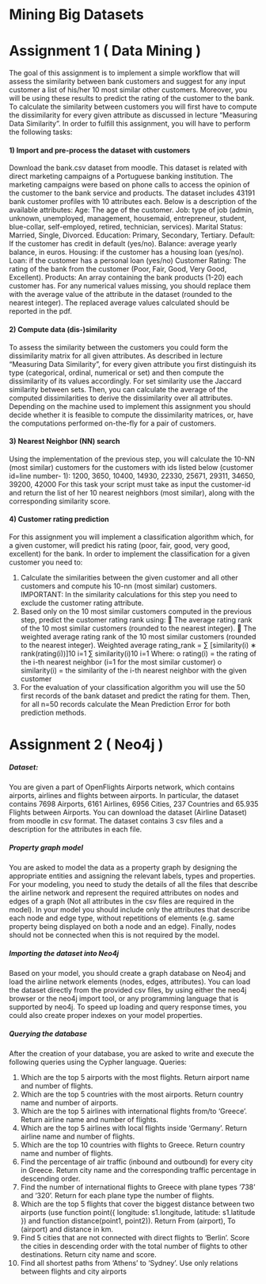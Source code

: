 # Mining Big Datasets
 
# Assignment 1 ( Data Mining ) 

The goal of this assignment is to implement a simple workflow that will assess the
similarity between bank customers and suggest for any input customer a list of his/her
10 most similar other customers. Moreover, you will be using these results to predict
the rating of the customer to the bank. To calculate the similarity between customers
you will first have to compute the dissimilarity for every given attribute as discussed
in lecture “Measuring Data Similarity”.
In order to fulfill this assignment, you will have to perform the following tasks:
#### 1) Import and pre-process the dataset with customers
Download the bank.csv dataset from moodle. This dataset is related with direct
marketing campaigns of a Portuguese banking institution. The marketing campaigns
were based on phone calls to access the opinion of the customer to the bank service
and products. The dataset includes 43191 bank customer profiles with 10 attributes
each. Below is a description of the available attributes:
Age: The age of the customer.
Job: type of job (admin, unknown, unemployed, management, housemaid,
entrepreneur, student, blue-collar, self-employed, retired, technician, services).
Marital Status: Married, Single, Divorced.
Education: Primary, Secondary, Tertiary.
Default: If the customer has credit in default (yes/no).
Balance: average yearly balance, in euros.
Housing: if the customer has a housing loan (yes/no).
Loan: if the customer has a personal loan (yes/no)
Customer Rating: The rating of the bank from the customer (Poor, Fair, Good, Very
Good, Excellent).
Products: An array containing the bank products (1-20) each customer has.
For any numerical values missing, you should replace them with the average value of
the attribute in the dataset (rounded to the nearest integer). The replaced average
values calculated should be reported in the pdf.
#### 2) Compute data (dis-)similarity
To assess the similarity between the customers you could form the dissimilarity matrix
for all given attributes. As described in lecture “Measuring Data Similarity”, for every
given attribute you first distinguish its type (categorical, ordinal, numerical or set) and
then compute the dissimilarity of its values accordingly. For set similarity use the
Jaccard similarity between sets. Then, you can calculate the average of the computed
dissimilarities to derive the dissimilarity over all attributes. Depending on the machine
used to implement this assignment you should decide whether it is feasible to
compute the dissimilarity matrices, or, have the computations performed on-the-fly
for a pair of customers.
#### 3) Nearest Neighbor (NN) search
Using the implementation of the previous step, you will calculate the 10-NN (most
similar) customers for the customers with ids listed below (customer id=line number-
1):
1200, 3650, 10400, 14930, 22330, 25671, 29311, 34650, 39200, 42000
For this task your script must take as input the customer-id and return the list of her
10 nearest neighbors (most similar), along with the corresponding similarity score.
 
#### 4) Customer rating prediction
For this assignment you will implement a classification algorithm which, for a given
customer, will predict his rating (poor, fair, good, very good, excellent) for the bank.
In order to implement the classification for a given customer you need to:
1) Calculate the similarities between the given customer and all other customers and
compute his 10-nn (most similar) customers. IMPORTANT: In the similarity
calculations for this step you need to exclude the customer rating attribute.
2) Based only on the 10 most similar customers computed in the previous step, predict
the customer rating rank using:
 The average rating rank of the 10 most similar customers (rounded to the
nearest integer).
 The weighted average rating rank of the 10 most similar customers (rounded
to the nearest integer).
Weighted average rating_rank = ∑ [similarity(i) ∗ rank(rating(i))]10
i=1
∑ similarity(i)10
i=1
Where:
o rating(i) = the rating of the i-th nearest neighbor (i=1 for the most
similar customer)
o similarity(i) = the similarity of the i-th nearest neighbor with the
given customer
3) For the evaluation of your classification algorithm you will use the 50 first records
of the bank dataset and predict the rating for them. Then, for all n=50 records
calculate the Mean Prediction Error for both prediction methods.


# Assignment 2 ( Neo4j ) 
##### Dataset:
You are given a part of OpenFlights Airports network, which contains airports, airlines
and flights between airports. In particular, the dataset contains 7698 Airports, 6161
Airlines, 6956 Cities, 237 Countries and 65.935 Flights between Airports. You can
download the dataset (Airline Dataset) from moodle in csv format. The dataset
contains 3 csv files and a description for the attributes in each file.
##### Property graph model
You are asked to model the data as a property graph by designing the appropriate
entities and assigning the relevant labels, types and properties. For your modeling,
you need to study the details of all the files that describe the airline network and
represent the required attributes on nodes and edges of a graph (Not all attributes in
the csv files are required in the model). In your model you should include only the
attributes that describe each node and edge type, without repetitions of elements
(e.g. same property being displayed on both a node and an edge). Finally, nodes
should not be connected when this is not required by the model.
##### Importing the dataset into Neo4j
Based on your model, you should create a graph database on Neo4j and load the
airline network elements (nodes, edges, attributes). You can load the dataset directly
from the provided csv files, by using either the neo4j browser or the neo4j import tool,
or any programming language that is supported by neo4j. To speed up loading and
query response times, you could also create proper indexes on your model properties.
##### Querying the database
After the creation of your database, you are asked to write and execute the following
queries using the Cypher language.
Queries:
1) Which are the top 5 airports with the most flights. Return airport name and number
of flights.
2) Which are the top 5 countries with the most airports. Return country name and
number of airports.
3) Which are the top 5 airlines with international flights from/to ‘Greece’. Return
airline name and number of flights.
4) Which are the top 5 airlines with local flights inside ‘Germany’. Return airline name
and number of flights.
5) Which are the top 10 countries with flights to Greece. Return country name and
number of flights.
6) Find the percentage of air traffic (inbound and outbound) for every city in Greece.
Return city name and the corresponding traffic percentage in descending order.
7) Find the number of international flights to Greece with plane types ‘738’ and ‘320’.
Return for each plane type the number of flights.
8) Which are the top 5 flights that cover the biggest distance between two airports
(use function point({ longitude: s1.longitude, latitude: s1.latitude }) and function
distance(point1, point2)). Return From (airport), To (airport) and distance in km.
9) Find 5 cities that are not connected with direct flights to ‘Berlin’. Score the cities in
descending order with the total number of flights to other destinations. Return city
name and score.
10) Find all shortest paths from ‘Athens’ to ‘Sydney’. Use only relations between flights
and city airports
